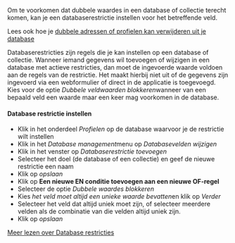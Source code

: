 Om te voorkomen dat dubbele waardes in een database of collectie terecht
komen, kan je een databaserestrictie instellen voor het betreffende
veld.

Lees ook hoe je [dubbele adressen of profielen kan verwijderen uit je
database](#)

Databaserestricties zijn regels die je kan instellen op een database of
collectie. Wanneer iemand gegevens wil toevoegen of wijzigen in een
database met actieve restricties, dan moet de ingevoerde waarde voldoen
aan de regels van de restrictie. Het maakt hierbij niet uit of de
gegevens zijn ingevoerd via een webformulier of direct in de applicatie
is toegevoegd. Kies voor de optie *Dubbele veldwaarden blokkeren*wanneer
van een bepaald veld een waarde maar een keer mag voorkomen in de
database.

#### Database restrictie instellen

-   Klik in het onderdeel *Profielen* op de database waarvoor je de
    restrictie wilt instellen
-   Klik in het *Database management*menu op *Databasevelden wijzigen*
-   Klik in het venster op *Databaserestrictie toevoegen*
-   Selecteer het doel (de database of een collectie) en geef de nieuwe
    restrictie een naam
-   Klik op *opslaan*
-   Klik op **Een nieuwe EN conditie toevoegen aan een nieuwe OF-regel**
-   Selecteer de optie *Dubbele waardes blokkeren*
-   Kies *het veld moet altijd een unieke waarde bevatten*en klik op
    *Verder*
-   Selecteer het veld dat altijd uniek moet zijn, of selecteer meerdere
    velden als de combinatie van die velden altijd uniek zijn.
-   Klik op *opslaan*

[Meer lezen over Database restricties](#)
